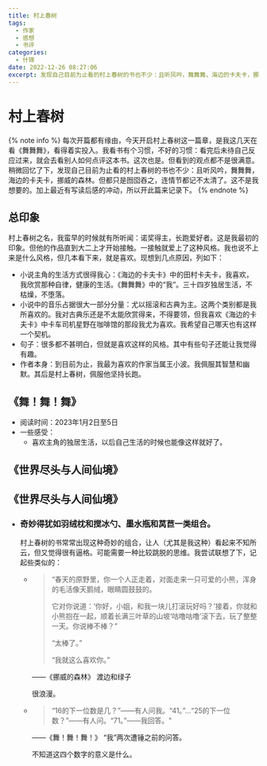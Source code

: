 ```yaml
---
title: 村上春树
tags:
  - 作家
  - 感想
  - 书评
categories:
  - 什锦
date: 2022-12-26 08:27:06
excerpt: 发现自己目前为止看的村上春树的书也不少：且听风吟，舞舞舞，海边的卡夫卡，挪威的森林。但都只是囫囵吞之，连情节都记不太清了。这不是我想要的。加上最近有写读后感的冲动，所以开此篇来记录下。
---
```

# 村上春树
{% note info %}
每次开篇都有缘由，今天开启村上春树这一篇章，是我这几天在看《舞舞舞》，看得着实投入。我看书有个习惯，不好的习惯：看完后未待自己反应过来，就会去看别人如何点评这本书。这次也是。但看到的观点都不是很满意。稍微回忆了下，发现自己目前为止看的村上春树的书也不少：且听风吟，舞舞舞，海边的卡夫卡，挪威的森林。但都只是囫囵吞之，连情节都记不太清了。这不是我想要的。加上最近有写读后感的冲动，所以开此篇来记录下。
{% endnote %}

## 总印象

村上春树之名，我蛮早的时候就有所听闻：诺奖得主，长跑爱好者。这是我最初的印象。但他的作品直到大二上才开始接触。一接触就爱上了这种风格。我也说不上来是什么风格，但几本看下来，就是喜欢。现想到几点原因，列如下：
- 小说主角的生活方式很得我心：《海边的卡夫卡》中的田村卡夫卡，我喜欢，我欣赏那种自律，健康的生活。《舞舞舞》中的“我”。三十四岁独居生活，不枯燥，不堕落。
- 小说中的音乐占据很大一部分分量：尤以摇滚和古典为主。这两个类别都是我所喜欢的。我对古典乐还是不太能欣赏得来，不得要领，但我喜欢《海边的卡夫卡》中卡车司机星野在咖啡馆的那段我尤为喜欢。我希望自己哪天也有这样一个契机。
- 句子：很多都不甚明白，但就是喜欢这样的风格。其中有些句子还能让我觉得有趣。
- 作者本身：到目前为止，我最为喜欢的作家当属王小波。我佩服其智慧和幽默。其后是村上春树，佩服他坚持长跑。

## 《舞！舞！舞》
- 阅读时间：2023年1月2日至5日
- 一些感受：
    - 喜欢主角的独居生活，以后自己生活的时候也能像这样就好了。

## 《世界尽头与人间仙境》
## 《世界尽头与人间仙境》
- ### 奇妙得犹如羽绒枕和搅冰勺、墨水瓶和莴苣一类组合。 ###
  
  村上春树的书常常出现这种奇妙的组合，让人（尤其是我这种）看起来不知所云，但又觉得很有逼格。可能需要一种比较跳脱的思维。我尝试联想了下，记起些类似的：
  - >“春天的原野里，你一个人正走着，对面走来一只可爱的小熊，浑身的毛活像天鹅绒，眼睛圆鼓鼓的。
    >
    > 它对你说道：’你好，小姐，和我一块儿打滚玩好吗？’接着，你就和小熊抱在一起，顺着长满三叶草的山坡‘咕噜咕噜’滚下去，玩了整整一天。你说棒不棒？”
    >
    > “太棒了。”
    >
    > “我就这么喜欢你。”
  
    ——《挪威的森林》 渡边和绿子
  
      很浪漫。
  - >“16的下一位数是几？”——有人问我。“41。”...“25的下一位数？”——有人问。“71。”——我回答。"
  
    ——《舞！舞！舞！》 “我”两次遭锤之前的问答。
    
      不知道这四个数字的意义是什么。